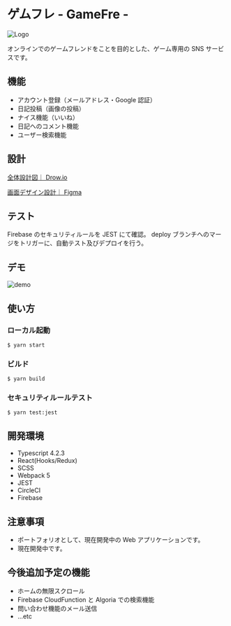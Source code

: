 # ゲムフレ - GameFre -

![Logo](https://user-images.githubusercontent.com/50258433/114296250-360de280-9ae5-11eb-8aa6-e5f37587c029.png)

オンラインでのゲームフレンドをことを目的とした、ゲーム専用の SNS サービスです。

## 機能

-   アカウント登録（メールアドレス・Google 認証）
-   日記投稿（画像の投稿）
-   ナイス機能（いいね）
-   日記へのコメント機能
-   ユーザー検索機能

## 設計

<a href="https://drive.google.com/file/d/12aOQ-RLpe29DhBFEwlB7hkRPsoGvFO6h/view">全体設計図｜ Drow.io</a>

<a href="https://www.figma.com/file/HSyJdXKzRqMHOUYlPDH3a8/%E7%94%BB%E9%9D%A2%E3%83%87%E3%82%B6%E3%82%A4%E3%83%B3-for-WEB?node-id=0%3A1">画面デザイン設計｜ Figma</a>

## テスト

Firebase のセキュリティルールを JEST にて確認。
deploy ブランチへのマージをトリガーに、自動テスト及びデプロイを行う。

## デモ

![demo](https://user-images.githubusercontent.com/50258433/114296595-314a2e00-9ae7-11eb-8e56-c523a3790fd9.gif)

## 使い方

### ローカル起動

```
$ yarn start
```

### ビルド

```
$ yarn build
```

### セキュリティルールテスト

```
$ yarn test:jest
```

## 開発環境

-   Typescript 4.2.3
-   React(Hooks/Redux)
-   SCSS
-   Webpack 5
-   JEST
-   CircleCI
-   Firebase

## 注意事項

-   ポートフォリオとして、現在開発中の Web アプリケーションです。
-   現在開発中です。

## 今後追加予定の機能

-   ホームの無限スクロール
-   Firebase CloudFunction と Algoria での検索機能
-   問い合わせ機能のメール送信
-   ...etc
